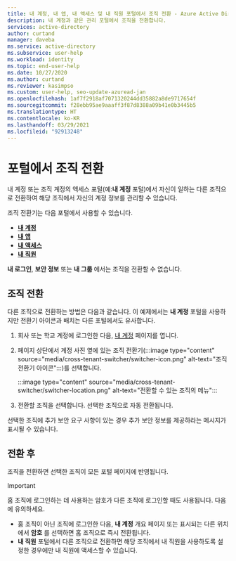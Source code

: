```yaml
---
title: 내 계정, 내 앱, 내 액세스 및 내 직원 포털에서 조직 전환 - Azure Active Directory
description: 내 계정과 같은 관리 포털에서 조직을 전환합니다.
services: active-directory
author: curtand
manager: daveba
ms.service: active-directory
ms.subservice: user-help
ms.workload: identity
ms.topic: end-user-help
ms.date: 10/27/2020
ms.author: curtand
ms.reviewer: kasimpso
ms.custom: user-help, seo-update-azuread-jan
ms.openlocfilehash: 1af7f2918af7071320244dd35882a8de9717654f
ms.sourcegitcommit: f28ebb95ae9aaaff3f87d8388a09b41e0b3445b5
ms.translationtype: HT
ms.contentlocale: ko-KR
ms.lasthandoff: 03/29/2021
ms.locfileid: "92913248"
---
```

# <a name="switching-organizations-in-a-portal"></a>포털에서 조직 전환

내 계정 또는 조직 계정의 액세스 포털(예:**내 계정** 포털)에서 자신이 일하는 다른 조직으로 전환하여 해당 조직에서 자신의 계정 정보를 관리할 수 있습니다.

조직 전환기는 다음 포털에서 사용할 수 있습니다.

- [**내 계정**](https://myaccount.microsoft.com)
- [**내 앱**](https://myapps.microsoft.com)
- [**내 액세스**](https://myaccess.microsoft.com)
- [**내 직원**](https://mystaff.microsoft.com)

**내 로그인**, **보안 정보** 또는 **내 그룹** 에서는 조직을 전환할 수 없습니다.

## <a name="switch-organizations"></a>조직 전환

다른 조직으로 전환하는 방법은 다음과 같습니다. 이 예제에서는 **내 계정** 포털을 사용하지만 전환기 아이콘과 배치는 다른 포털에서도 유사합니다.

1. 회사 또는 학교 계정에 로그인한 다음, [내 계정](https://myaccount.microsoft.com) 페이지를 엽니다.
1. 페이지 상단에서 계정 사진 옆에 있는 조직 전환기(:::image type="content" source="media/cross-tenant-switcher/switcher-icon.png" alt-text="조직 전환기 아이콘":::)를 선택합니다.

    :::image type="content" source="media/cross-tenant-switcher/switcher-location.png" alt-text="전환할 수 있는 조직의 메뉴":::

1. 전환할 조직을 선택합니다. 선택한 조직으로 자동 전환됩니다.

선택한 조직에 추가 보안 요구 사항이 있는 경우 추가 보안 정보를 제공하라는 메시지가 표시될 수 있습니다.

## <a name="after-switching"></a>전환 후

조직을 전환하면 선택한 조직이 모든 포털 페이지에 반영됩니다.

> [!Important]
>홈 조직에 로그인하는 데 사용하는 암호가 다른 조직에 로그인할 때도 사용됩니다. 다음에 유의하세요.
>
>- 홈 조직이 아닌 조직에 로그인한 다음, **내 계정** 개요 페이지 또는 표시되는 다른 위치에서 **암호** 를 선택하면 홈 조직으로 즉시 전환됩니다.
>- **내 직원** 포털에서 다른 조직으로 전환하면 해당 조직에서 내 직원을 사용하도록 설정한 경우에만 내 직원에 액세스할 수 있습니다.
